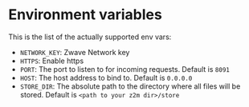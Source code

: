 # Environment variables

This is the list of the actually supported env vars:

- `NETWORK_KEY`: Zwave Network key
- `HTTPS`: Enable https
- `PORT`: The port to listen to for incoming requests. Default is `8091`
- `HOST`: The host address to bind to. Default is `0.0.0.0`
- `STORE_DIR`: The absolute path to the directory where all files will be stored. Default is `<path to your z2m dir>/store`
